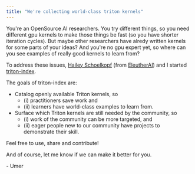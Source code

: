 ```yaml
---
title: "We're collecting world-class triton kernels"
---
```


You're an OpenSource AI researchers. You try different things, so you need different gpu kernels to make those things be fast (so you have shorter iteration cycles). But maybe other researchers have alredy written kernels for some parts of your ideas? And you're no gpu expert yet, so where can you see examples of really good kernels to learn from?


To address these issues, [Hailey Schoelkopf](https://x.com/haileysch__) (from [EleutherAI](https://www.eleuther.ai/)) and I started [triton-index](https://github.com/cuda-mode/triton-index).


The goals of triton-index are:


- Catalog openly available Triton kernels, so
    - (i) practitioners save work and
    - (ii) learners have world-class examples to learn from.
- Surface which Triton kernels are still needed by the community, so
    - (i) work of the community can be more targeted, and
    - (ii) eager people new to our community have projects to demonstrate their skill.

Feel free to use, share and contribute!

And of course, let me know if we can make it better for you.

\- Umer
